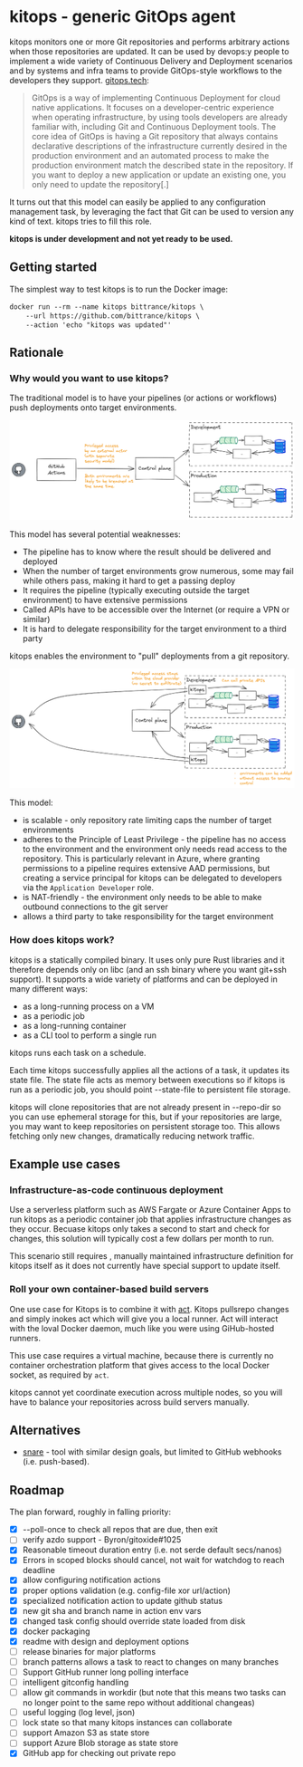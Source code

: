# kitops - generic GitOps agent

kitops monitors one or more Git repositories and performs arbitrary actions when those repositories are updated. It can be used by devops:y people to implement a wide variety of Continuous Delivery and Deployment scenarios and by systems and infra teams to provide GitOps-style workflows to the developers they support. [gitops.tech](https://www.gitops.tech/):

> GitOps is a way of implementing Continuous Deployment for cloud native applications. It focuses on a developer-centric experience when operating infrastructure, by using tools developers are already familiar with, including Git and Continuous Deployment tools. The core idea of GitOps is having a Git repository that always contains declarative descriptions of the infrastructure currently desired in the production environment and an automated process to make the production environment match the described state in the repository. If you want to deploy a new application or update an existing one, you only need to update the repository[.]

It turns out that this model can easily be applied to any configuration management task, by leveraging the fact that Git can be used to version any kind of text. kitops tries to fill this role.

**kitops is under development and not yet ready to be used.**

## Getting started

The simplest way to test kitops is to run the Docker image:

```shell
docker run --rm --name kitops bittrance/kitops \
    --url https://github.com/bittrance/kitops \
    --action 'echo "kitops was updated"'
```

## Rationale

### Why would you want to use kitops?

The traditional model is to have your pipelines (or actions or workflows) push deployments onto target environments.

![Push-style continuous deployment](images/cd-push-model.png)

This model has several potential weaknesses:

- The pipeline has to know where the result should be delivered and deployed
- When the number of target environments grow numerous, some may fail while others pass, making it hard to get a passing deploy
- It requires the pipeline (typically executing outside the target environment) to have extensive permissions
- Called APIs have to be accessible over the Internet (or require a VPN or similar)
- It is hard to delegate responsibility for the target environment to a third party

kitops enables the environment to "pull" deployments from a git repository.

![Pull-style continuous deployment](images/cd-pull-model.png)

This model:

- is scalable - only repository rate limiting caps the number of target environments
- adheres to the Principle of Least Privilege - the pipeline has no access to the environment and the environment only needs read access to the repository. This is particularly relevant in Azure, where granting permissions to a pipeline requires extensive AAD permissions, but creating a service principal for kitops can be delegated to developers via the `Application Developer` role.
- is NAT-friendly - the environment only needs to be able to make outbound connections to the git server
- allows a third party to take responsibility for the target environment

### How does kitops work?

kitops is a statically compiled binary. It uses only pure Rust libraries and it therefore depends only on libc (and an ssh binary where you want git+ssh support). It supports a wide variety of platforms and can be deployed in many different ways:

- as a long-running process on a VM
- as a periodic job
- as a long-running container
- as a CLI tool to perform a single run

kitops runs each task on a schedule.

<picture>

Each time kitops successfully applies all the actions of a task, it updates its state file. The state file acts as memory between executions so if kitops is run as a periodic job, you should point --state-file to persistent file storage.

kitops will clone repositories that are not already present in --repo-dir so you can use ephemeral storage for this, but if your repositories are large, you may want to keep repositories on persistent storage too. This allows fetching only new changes, dramatically reducing network traffic.

## Example use cases

### Infrastructure-as-code continuous deployment

Use a serverless platform such as AWS Fargate or Azure Container Apps to run kitops as a periodic container job that applies infrastructure changes as they occur. Becuase kitops only takes a second to start and check for changes, this solution will typically cost a few dollars per month to run.

This scenario still requires , manually maintained infrastructure definition for kitops itself as it does not currently have special support to update itself.

### Roll your own container-based build servers

One use case for Kitops is to combine it with [act](...). Kitops pullsrepo  changes and simply inokes act which will give you a local runner. Act will interact with the loval Docker daemon, much like you were using GiHub-hosted runners.

This use case requires a virtual machine, because there is currently no container orchestration platform that gives access to the local Docker socket, as required by `act`.

kitops cannot yet coordinate execution across multiple nodes, so you will have to balance your repositories across build servers manually.

## Alternatives

- [snare](https://tratt.net/laurie/src/snare/) - tool with similar design goals, but limited to GitHub webhooks (i.e. push-based).

## Roadmap

The plan forward, roughly in falling priority:

- [x] --poll-once to check all repos that are due, then exit
- [ ] verify azdo support - Byron/gitoxide#1025
- [x] Reasonable timeout duration entry (i.e. not serde default secs/nanos)
- [x] Errors in scoped blocks should cancel, not wait for watchdog to reach deadline
- [x] allow configuring notification actions
- [x] proper options validation (e.g. config-file xor url/action)
- [x] specialized notification action to update github status
- [x] new git sha and branch name in action env vars
- [x] changed task config should override state loaded from disk
- [x] docker packaging
- [x] readme with design and deployment options
- [ ] release binaries for major platforms
- [ ] branch patterns allows a task to react to changes on many branches
- [ ] Support GitHub runner long polling interface
- [ ] intelligent gitconfig handling
- [ ] allow git commands in workdir (but note that this means two tasks can no longer point to the same repo without additional changeas)
- [ ] useful logging (log level, json)
- [ ] lock state so that many kitops instances can collaborate
- [ ] support Amazon S3 as state store
- [ ] support Azure Blob storage as state store
- [x] GitHub app for checking out private repo
